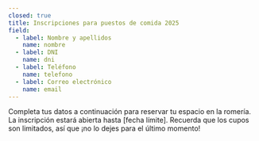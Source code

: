 ```yaml
---
closed: true
title: Inscripciones para puestos de comida 2025
field:
  - label: Nombre y apellidos
    name: nombre
  - label: DNI
    name: dni
  - label: Teléfono
    name: telefono
  - label: Correo electrónico
    name: email
---
```


Completa tus datos a continuación para reservar tu espacio en la romería. La inscripción estará abierta hasta \[fecha límite]. Recuerda que los cupos son limitados, así que ¡no lo dejes para el último momento!
